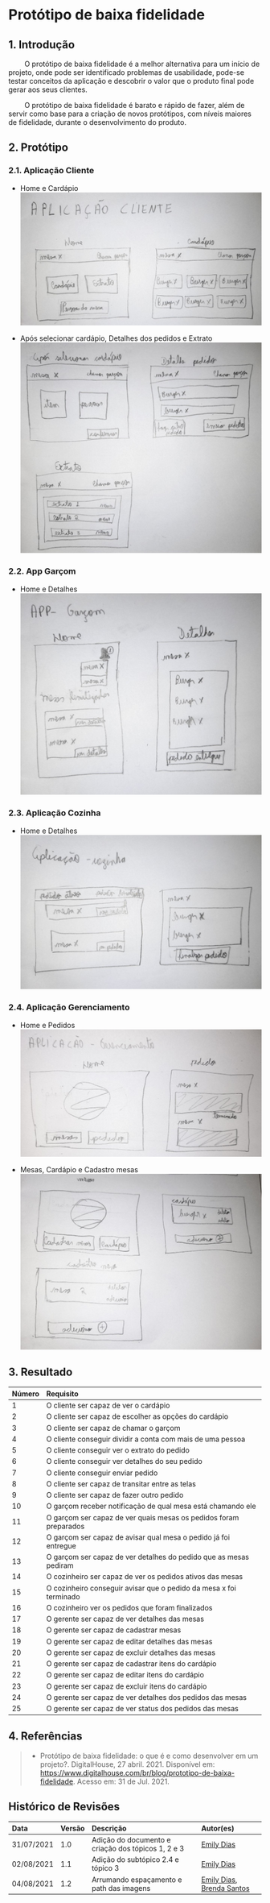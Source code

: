 # Protótipo de baixa fidelidade

## 1. Introdução

&emsp;&emsp; O protótipo de baixa fidelidade é a melhor alternativa para um início de projeto, onde pode ser identificado problemas de usabilidade, pode-se testar conceitos da aplicação e descobrir o valor que o produto final pode gerar aos seus clientes.

&emsp;&emsp; O protótipo de baixa fidelidade é barato e rápido de fazer, além de servir como base para a criação de novos protótipos, com níveis maiores de fidelidade, durante o desenvolvimento do produto.

## 2. Protótipo

### 2.1. Aplicação Cliente

- Home e Cardápio
  [![imagem1](../assets/img/seminario1/prototipo-baixa-fidelidade/aplicação-cliente-1.jpg)](../assets/img/seminario1/prototipo-baixa-fidelidade/aplicação-cliente-1.jpg)

- Após selecionar cardápio, Detalhes dos pedidos e Extrato
  [![imagem2](../assets/img/seminario1/prototipo-baixa-fidelidade/aplicação-cliente-2.jpg)](../assets/img/seminario1/prototipo-baixa-fidelidade/aplicação-cliente-2.jpg)

### 2.2. App Garçom

- Home e Detalhes
  [![imagem3](../assets/img/seminario1/prototipo-baixa-fidelidade/aplicação-garçom.jpg)](../assets/img/seminario1/prototipo-baixa-fidelidade/aplicação-garçom.jpg)

### 2.3. Aplicação Cozinha

- Home e Detalhes
  [![imagem4](../assets/img/seminario1/prototipo-baixa-fidelidade/aplicação-cozinha.jpg)](../assets/img/seminario1/prototipo-baixa-fidelidade/aplicação-cozinha.jpg)

### 2.4. Aplicação Gerenciamento

- Home e Pedidos
  [![imagem5](../assets/img/seminario1/prototipo-baixa-fidelidade/aplicação-gerente-1.jpg)](../assets/img/seminario1/prototipo-baixa-fidelidade/aplicação-gerente-1.jpg)

- Mesas, Cardápio e Cadastro mesas
  [![imagem6](../assets/img/seminario1/prototipo-baixa-fidelidade/aplicação-gerente-2.jpg)](../assets/img/seminario1/prototipo-baixa-fidelidade/aplicação-gerente-2.jpg)

## 3. Resultado

| Número | Requisito                                                          |
| :----- | :----------------------------------------------------------------- |
| 1      | O cliente ser capaz de ver o cardápio                              |
| 2      | O cliente ser capaz de escolher as opções do cardápio              |
| 3      | O cliente ser capaz de chamar o garçom                             |
| 4      | O cliente conseguir dividir a conta com mais de uma pessoa         |
| 5      | O cliente conseguir ver o extrato do pedido                        |
| 6      | O cliente conseguir ver detalhes do seu pedido                     |
| 7      | O cliente conseguir enviar pedido                                  |
| 8      | O cliente ser capaz de transitar entre as telas                    |
| 9      | O cliente ser capaz de fazer outro pedido                          |
| 10     | O garçom receber notificação de qual mesa está chamando ele        |
| 11     | O garçom ser capaz de ver quais mesas os pedidos foram preparados  |
| 12     | O garçom ser capaz de avisar qual mesa o pedido já foi entregue    |
| 13     | O garçom ser capaz de ver detalhes do pedido que as mesas pediram  |
| 14     | O cozinheiro ser capaz de ver os pedidos ativos das mesas          |
| 15     | O cozinheiro conseguir avisar que o pedido da mesa x foi terminado |
| 16     | O cozinheiro ver os pedidos que foram finalizados                  |
| 17     | O gerente ser capaz de ver detalhes das mesas                      |
| 18     | O gerente ser capaz de cadastrar mesas                             |
| 19     | O gerente ser capaz de editar detalhes das mesas                   |
| 20     | O gerente ser capaz de excluir detalhes das mesas                  |
| 21     | O gerente ser capaz de cadastrar itens do cardápio                 |
| 22     | O gerente ser capaz de editar itens do cardápio                    |
| 23     | O gerente ser capaz de excluir itens do cardápio                   |
| 24     | O gerente ser capaz de ver detalhes dos pedidos das mesas          |
| 25     | O gerente ser capaz de ver status dos pedidos das mesas            |

## 4. Referências

> - Protótipo de baixa fidelidade: o que é e como desenvolver em um projeto?. DigitalHouse, 27 abril. 2021. Disponível em: https://www.digitalhouse.com/br/blog/prototipo-de-baixa-fidelidade. Acesso em: 31 de Jul. 2021.

## Histórico de Revisões

| Data       | Versão | Descrição                                          | Autor(es)                                                                                    |
| :--------- | :----- | :------------------------------------------------- | :------------------------------------------------------------------------------------------- |
| 31/07/2021 | 1.0    | Adição do documento e criação dos tópicos 1, 2 e 3 | [Emily Dias](https://github.com/emysdias)                                                    |
| 02/08/2021 | 1.1    | Adição do subtópico 2.4 e tópico 3                 | [Emily Dias](https://github.com/emysdias)                                                    |
| 04/08/2021 | 1.2    | Arrumando espaçamento e path das imagens           | [Emily Dias](https://github.com/emysdias), [Brenda Santos](https://github.com/brendavsantos) |
